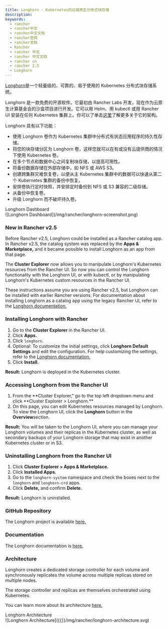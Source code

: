 ```yaml
---
title: Longhorn - Kubernetes的云端原生分布式块存储
description:
keywords:
  - rancher
  - rancher中文
  - rancher中文文档
  - rancher官网
  - rancher文档
  - Rancher
  - rancher 中文
  - rancher 中文文档
  - rancher cn
  - rancher 2.5
  - Longhorn
---
```


[Longhorn](https://longhorn.io/)是一个轻量级的、可靠的、易于使用的 Kubernetes 分布式块存储系统。

Longhorn 是一款免费的开源软件。它最初由 Rancher Labs 开发，现在作为云原生计算基金会的沙盒项目进行开发。它可以用 Helm、用 kubectl 或用 Rancher UI 安装在任何 Kubernetes 集群上。你可以了单击[这里](https://longhorn.io/docs/1.0.2/concepts/)了解更多关于它的架构。

Longhorn 具有以下功能：

- 使用 Longhorn 卷作为 Kubernetes 集群中分布式有状态应用程序的持久性存储。
- 将您的块存储分区为 Longhorn 卷，这样您就可以在有或没有云提供商的情况下使用 Kubernetes 卷。
- 在多个节点和数据中心之间复制块存储，以提高可用性。
- 将备份数据存储在外部存储中，如 NFS 或 AWS S3。
- 创建跨集群灾难恢复卷，以便从主 Kubernetes 集群中的数据可以快速从第二个 Kubernetes 集群的备份中恢复。
- 安排卷执行定时快照，并安排定时备份到 NFS 或 S3 兼容的二级存储。
- 从备份中恢复卷。
- 升级 Longhorn 而不破坏持久卷。

<figcaption>Longhorn Dashboard</figcaption>
![Longhorn Dashboard](/img/rancher/longhorn-screenshot.png)

### New in Rancher v2.5

Before Rancher v2.5, Longhorn could be installed as a Rancher catalog app. In Rancher v2.5, the catalog system was replaced by the **Apps & Marketplace,** and it became possible to install Longhorn as an app from that page.

The **Cluster Explorer** now allows you to manipulate Longhorn's Kubernetes resources from the Rancher UI. So now you can control the Longhorn functionality with the Longhorn UI, or with kubectl, or by manipulating Longhorn's Kubernetes custom resources in the Rancher UI.

These instructions assume you are using Rancher v2.5, but Longhorn can be installed with earlier Rancher versions. For documentation about installing Longhorn as a catalog app using the legacy Rancher UI, refer to the [Longhorn documentation.](https://longhorn.io/docs/1.0.2/deploy/install/install-with-rancher/)

### Installing Longhorn with Rancher

1. Go to the **Cluster Explorer** in the Rancher UI.
1. Click **Apps.**
1. Click `longhorn`.
1. Optional: To customize the initial settings, click **Longhorn Default Settings** and edit the configuration. For help customizing the settings, refer to the [Longhorn documentation.](https://longhorn.io/docs/1.0.2/references/settings/)
1. Click **Install.**

**Result:** Longhorn is deployed in the Kubernetes cluster.

### Accessing Longhorn from the Rancher UI

1. From the **Cluster Explorer," go to the top left dropdown menu and click **Cluster Explorer > Longhorn.\*\*
1. On this page, you can edit Kubernetes resources managed by Longhorn. To view the Longhorn UI, click the **Longhorn** button in the **Overview**section.

**Result:** You will be taken to the Longhorn UI, where you can manage your Longhorn volumes and their replicas in the Kubernetes cluster, as well as secondary backups of your Longhorn storage that may exist in another Kubernetes cluster or in S3.

### Uninstalling Longhorn from the Rancher UI

1. Click **Cluster Explorer > Apps & Marketplace.**
1. Click **Installed Apps.**
1. Go to the `longhorn-system` namespace and check the boxes next to the `longhorn` and `longhorn-crd` apps.
1. Click **Delete,** and confirm **Delete.**

**Result:** Longhorn is uninstalled.

### GitHub Repository

The Longhorn project is available [here.](https://github.com/longhorn/longhorn)

### Documentation

The Longhorn documentation is [here.](https://longhorn.io/docs/)

### Architecture

Longhorn creates a dedicated storage controller for each volume and synchronously replicates the volume across multiple replicas stored on multiple nodes.

The storage controller and replicas are themselves orchestrated using Kubernetes.

You can learn more about its architecture [here.](https://longhorn.io/docs/1.0.2/concepts/)

<figcaption>Longhorn Architecture</figcaption>
![Longhorn Architecture]({{}}/img/rancher/longhorn-architecture.svg)
